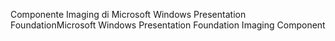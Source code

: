 <span data-ttu-id="5b1c0-101">Componente Imaging di Microsoft Windows Presentation Foundation</span><span class="sxs-lookup"><span data-stu-id="5b1c0-101">Microsoft Windows Presentation Foundation Imaging Component</span></span>